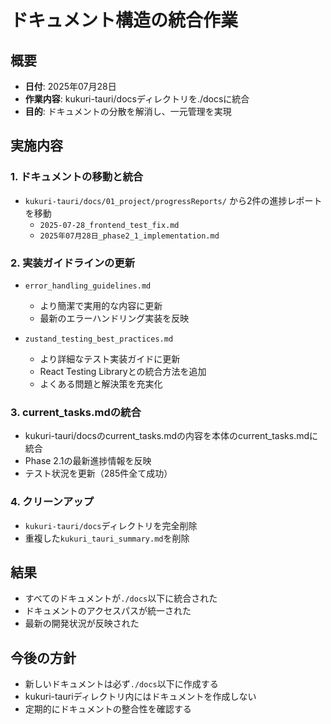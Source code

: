 # ドキュメント構造の統合作業

## 概要
- **日付**: 2025年07月28日
- **作業内容**: kukuri-tauri/docsディレクトリを./docsに統合
- **目的**: ドキュメントの分散を解消し、一元管理を実現

## 実施内容

### 1. ドキュメントの移動と統合
- `kukuri-tauri/docs/01_project/progressReports/` から2件の進捗レポートを移動
  - `2025-07-28_frontend_test_fix.md`
  - `2025年07月28日_phase2_1_implementation.md`

### 2. 実装ガイドラインの更新
- `error_handling_guidelines.md`
  - より簡潔で実用的な内容に更新
  - 最新のエラーハンドリング実装を反映
  
- `zustand_testing_best_practices.md`
  - より詳細なテスト実装ガイドに更新
  - React Testing Libraryとの統合方法を追加
  - よくある問題と解決策を充実化

### 3. current_tasks.mdの統合
- kukuri-tauri/docsのcurrent_tasks.mdの内容を本体のcurrent_tasks.mdに統合
- Phase 2.1の最新進捗情報を反映
- テスト状況を更新（285件全て成功）

### 4. クリーンアップ
- `kukuri-tauri/docs`ディレクトリを完全削除
- 重複した`kukuri_tauri_summary.md`を削除

## 結果
- すべてのドキュメントが`./docs`以下に統合された
- ドキュメントのアクセスパスが統一された
- 最新の開発状況が反映された

## 今後の方針
- 新しいドキュメントは必ず`./docs`以下に作成する
- kukuri-tauriディレクトリ内にはドキュメントを作成しない
- 定期的にドキュメントの整合性を確認する